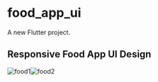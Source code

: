 # food_app_ui

A new Flutter project.

## Responsive Food App UI Design

![food1](https://user-images.githubusercontent.com/90028171/180184431-e0086921-5941-4e81-812d-1b96944a060f.png)![food2](https://user-images.githubusercontent.com/90028171/180184483-052704bb-8c87-4bef-b865-20532517b38a.png)


